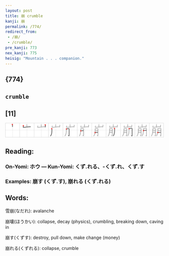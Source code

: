 ```yaml
---
layout: post
title: 崩 crumble
kanji: 崩
permalink: /774/
redirect_from:
 - /崩/
 - /crumble/
pre_kanji: 773
nex_kanji: 775
heisig: "Mountain . . . companion."
---
```


## {774}

## `crumble`

## [11]

<div class="stroke"><img src="../images/E5B4A9.png" /></div>

## Reading:

### On-Yomi: ホウ &mdash; Kun-Yomi: くず.れる、-くず.れ、くず.す

### Examples: 崩す (くず.す), 崩れる (くず.れる)

## Words:

雪崩(なだれ): avalanche

崩壊(ほうかい): collapse, decay (physics), crumbling, breaking down, caving in

崩す(くずす): destroy, pull down, make change (money)

崩れる(くずれる): collapse, crumble
